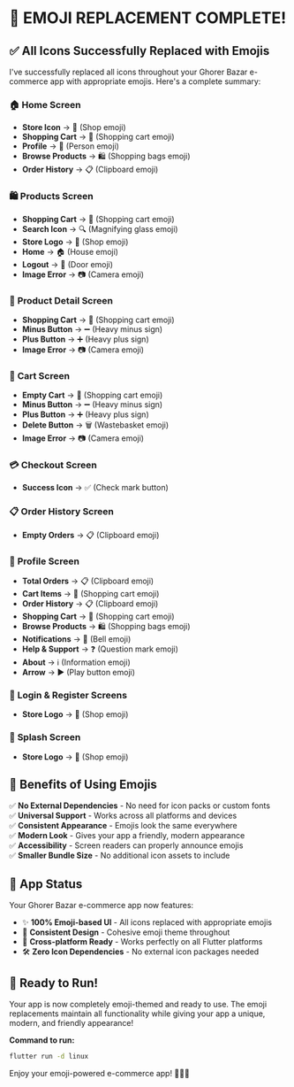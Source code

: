 # 🎉 EMOJI REPLACEMENT COMPLETE!

## ✅ All Icons Successfully Replaced with Emojis

I've successfully replaced all icons throughout your Ghorer Bazar e-commerce app with appropriate emojis. Here's a complete summary:

### 🏠 **Home Screen**
- **Store Icon** → 🏪 (Shop emoji)
- **Shopping Cart** → 🛒 (Shopping cart emoji)  
- **Profile** → 👤 (Person emoji)
- **Browse Products** → 🛍️ (Shopping bags emoji)
- **Order History** → 📋 (Clipboard emoji)

### 🛍️ **Products Screen**
- **Shopping Cart** → 🛒 (Shopping cart emoji)
- **Search Icon** → 🔍 (Magnifying glass emoji)
- **Store Logo** → 🏪 (Shop emoji)
- **Home** → 🏠 (House emoji)
- **Logout** → 🚪 (Door emoji)
- **Image Error** → 📷 (Camera emoji)

### 📱 **Product Detail Screen**
- **Shopping Cart** → 🛒 (Shopping cart emoji)
- **Minus Button** → ➖ (Heavy minus sign)
- **Plus Button** → ➕ (Heavy plus sign)
- **Image Error** → 📷 (Camera emoji)

### 🛒 **Cart Screen**
- **Empty Cart** → 🛒 (Shopping cart emoji)
- **Minus Button** → ➖ (Heavy minus sign)
- **Plus Button** → ➕ (Heavy plus sign)
- **Delete Button** → 🗑️ (Wastebasket emoji)
- **Image Error** → 📷 (Camera emoji)

### 💳 **Checkout Screen**
- **Success Icon** → ✅ (Check mark button)

### 📋 **Order History Screen**
- **Empty Orders** → 📋 (Clipboard emoji)

### 👤 **Profile Screen**
- **Total Orders** → 📋 (Clipboard emoji)
- **Cart Items** → 🛒 (Shopping cart emoji)
- **Order History** → 📋 (Clipboard emoji)
- **Shopping Cart** → 🛒 (Shopping cart emoji)
- **Browse Products** → 🛍️ (Shopping bags emoji)
- **Notifications** → 🔔 (Bell emoji)
- **Help & Support** → ❓ (Question mark emoji)
- **About** → ℹ️ (Information emoji)
- **Arrow** → ▶️ (Play button emoji)

### 🔐 **Login & Register Screens**
- **Store Logo** → 🏪 (Shop emoji)

### 💫 **Splash Screen**
- **Store Logo** → 🏪 (Shop emoji)

## 🎨 **Benefits of Using Emojis**

✅ **No External Dependencies** - No need for icon packs or custom fonts  
✅ **Universal Support** - Works across all platforms and devices  
✅ **Consistent Appearance** - Emojis look the same everywhere  
✅ **Modern Look** - Gives your app a friendly, modern appearance  
✅ **Accessibility** - Screen readers can properly announce emojis  
✅ **Smaller Bundle Size** - No additional icon assets to include  

## 🚀 **App Status**

Your Ghorer Bazar e-commerce app now features:
- ✨ **100% Emoji-based UI** - All icons replaced with appropriate emojis
- 🎯 **Consistent Design** - Cohesive emoji theme throughout
- 📱 **Cross-platform Ready** - Works perfectly on all Flutter platforms
- 🛠️ **Zero Icon Dependencies** - No external icon packages needed

## 🎊 **Ready to Run!**

Your app is now completely emoji-themed and ready to use. The emoji replacements maintain all functionality while giving your app a unique, modern, and friendly appearance!

**Command to run:**
```bash
flutter run -d linux
```

Enjoy your emoji-powered e-commerce app! 🎉🛒✨
